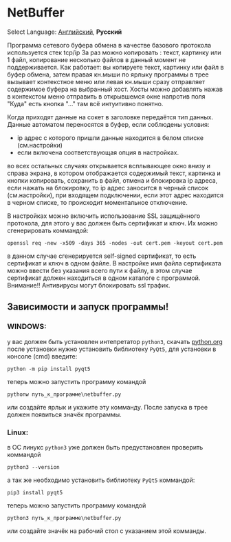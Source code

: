 # NetBuffer
Select Language: [Английский](https://github.com/GennadiyVick/NetBuffer/blob/master/README.md), **Русский**
  
Программа сетевого буфера обмена в качестве базового протокола используется стек tcp/ip
За раз можно копировать : текст, картинку или 1 файл, копирование несколько
файлов в данный момент не поддерживается.
Как работает: вы копируете текст, картинку или файл в  буфер обмена, затем
правая кн.мыши по ярлыку программы в трее вызывает контекстное меню или
левая кн.мыши сразу отправляет содержимое буфера на выбранный хост.
Хосты можно добавлять нажав в контекстом меню отправить в открывшемся
окне напротив поля "Куда" есть кнопка "..." там всё интуитивно понятно.

Когда приходят данные на сокет в заголовке передаётся тип данных.
Данные автоматом переносятся в буфер, если соблюдены условия:
* ip адрес с которого пришли данные находится в белом списке (см.настройки)
* если включена соответствующая опция в настройках.

во всех остальных случаях открывается всплывающее окно
внизу и справа экрана, в котором отображается содержимый текст, картинка
и кнопки копировать, сохранить в файл, отмена и блокировка ip адреса, 
если нажать на блокировку, то ip адрес заносится в черный список (см.настройки), 
при входящем подключении, если этот адрес находится в черном списке, 
то происходит моментальное отключение.

В настройках можно включить использование SSL защищённого протокола, для этого у вас должен
быть сертификат и ключ. Их можно сгенерировать коммандой:
```console
openssl req -new -x509 -days 365 -nodes -out cert.pem -keyout cert.pem
```
в данном случае сгенерируется self-signed сертификат, то есть сертификат и ключ в одном файле.
В настройке имя файла сертификата можно ввести без указания всего пути к файлу, в этом случае сертификат должен находиться в одном каталоге с программой.
Внимание!! Антивирусы могут блокировать ssl трафик.

## Зависимости и запуск программы!
### WINDOWS:
у вас должен быть установлен интепретатор `python3`, скачать [python.org](https://www.python.org/downloads/)
после установки нужно установить библиотеку `PyQt5`, для установки в консоле (cmd) введите:
```console
python -m pip install pyqt5
```
теперь можно запустить программу командой
```console
pythonw путь_к_программе\netbuffer.py
```
или создайте ярлык и укажите эту комманду.
После запуска в трее должен появиться значёк программы.

### Linux:
в ОС линукс `python3` уже должен быть предустановлен проверить коммандой
```console
python3 --version
```
а так же необходимо установить библиотеку `PyQt5` коммандой:
```console
pip3 install pyqt5
```
теперь можно запустить программу командой
```console
python3 путь_к_программе\netbuffer.py
```
или создайте значёк на рабочий стол с указанием этой комманды.

